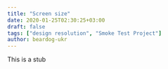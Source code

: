 ```yaml
---
title: "Screen size"
date: 2020-01-25T02:30:25+03:00
draft: false
tags: ["design resolution", "Smoke Test Project"]
author: beardog-ukr
---
```


This is a stub